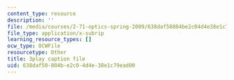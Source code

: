 ```yaml
---
content_type: resource
description: ''
file: /media/courses/2-71-optics-spring-2009/638daf50804be2c04d4e38e1c79ead00_Q84-DIyl5wQ.srt
file_type: application/x-subrip
learning_resource_types: []
ocw_type: OCWFile
resourcetype: Other
title: 3play caption file
uid: 638daf50-804b-e2c0-4d4e-38e1c79ead00
---
```

